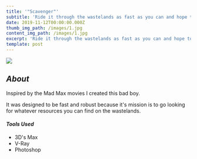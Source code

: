 ```yaml
---
title: '"Scavenger"'
subtitle: 'Ride it through the wastelands as fast as you can and hope to survive '
date: 2019-11-12T00:00:00.000Z
thumb_img_path: /images/1.jpg
content_img_path: /images/1.jpg
excerpt: 'Ride it through the wastelands as fast as you can and hope to survive '
template: post
---
```



![](/images/3.jpg)

## *About*

Inspired by the Mad Max movies I created this bad boy.

It was designed to be fast and robust because it's mission is to go looking for whatever resources you can find on the wastelands.



#### *Tools Used*

* 3D's Max
* V-Ray 
* Photoshop
